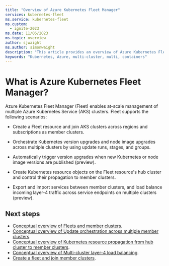 ```yaml
---
title: "Overview of Azure Kubernetes Fleet Manager"
services: kubernetes-fleet
ms.service: kubernetes-fleet
ms.custom:
  - ignite-2023
ms.date: 11/06/2023
ms.topic: overview
author: sjwaight
ms.author: simonwaight
description: "This article provides an overview of Azure Kubernetes Fleet Manager."
keywords: "Kubernetes, Azure, multi-cluster, multi, containers"
---
```


# What is Azure Kubernetes Fleet Manager?

Azure Kubernetes Fleet Manager (Fleet) enables at-scale management of multiple Azure Kubernetes Service (AKS) clusters. Fleet supports the following scenarios:

* Create a Fleet resource and join AKS clusters across regions and subscriptions as member clusters.

* Orchestrate Kubernetes version upgrades and node image upgrades across multiple clusters by using update runs, stages, and groups.

* Automatically trigger version upgrades when new Kubernetes or node image versions are published (preview).

* Create Kubernetes resource objects on the Fleet resource's hub cluster and control their propagation to member clusters.

* Export and import services between member clusters, and load balance incoming layer-4 traffic across service endpoints on multiple clusters (preview).

## Next steps

* [Conceptual overview of Fleets and member clusters](./concepts-fleet.md).
* [Conceptual overview of Update orchestration across multiple member clusters](./concepts-update-orchestration.md).
* [Conceptual overview of Kubernetes resource propagation from hub cluster to member clusters](./concepts-resource-propagation.md).
* [Conceptual overview of Multi-cluster layer-4 load balancing](./concepts-l4-load-balancing.md).
* [Create a fleet and join member clusters](./quickstart-create-fleet-and-members.md).